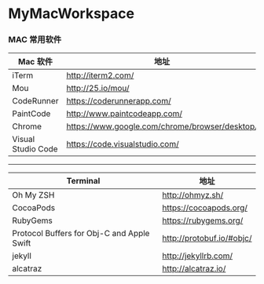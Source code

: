 # MyMacWorkspace


### MAC 常用软件


Mac 软件 | 地址
----- | -----
iTerm | <http://iterm2.com/>
Mou	| <http://25.io/mou/>
CodeRunner| <https://coderunnerapp.com/>
PaintCode| <http://www.paintcodeapp.com/>
Chrome| <https://www.google.com/chrome/browser/desktop/>
Visual Studio Code | <https://code.visualstudio.com/>

----
Terminal | 地址
----- | -----
Oh My ZSH | <http://ohmyz.sh/>
CocoaPods | <https://cocoapods.org/>
RubyGems | <https://rubygems.org/>
Protocol Buffers for Obj-C and Apple Swift | <http://protobuf.io/#objc/>
jekyll | <http://jekyllrb.com/>
alcatraz | <http://alcatraz.io/>

